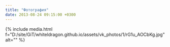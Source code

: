 ```yaml
---
title: "Фотография"
date: 2013-08-24 09:15:00 +0300
---
```



{% include media.html f="D:/site/GiT/whiteldragon.github.io/assets/vk_photos/1/rG1u_AOCbKg.jpg" alt="" %}
